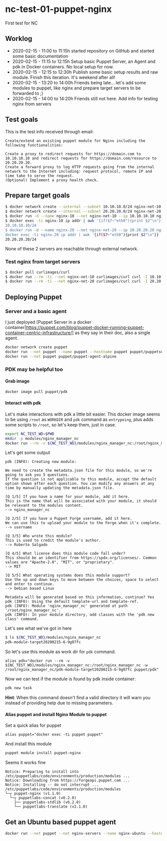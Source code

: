 # nc-test-01-puppet-nginx
First test for NC


## Worklog
* 2020-02-15 - 11:00 to 11:15h started repository on GitHub and started some basic documentation
* 2020-02-15 - 11:15 to 12:15h Setup basic Puppet Server, an Agent and pdk in Docker containers. No local setup for now.
* 2020-02-15 - 12:15 to 12:30h Publish some basic setup results and raw module. Finish this iteration. It's weekend after all! 
* 2020-02-15 - 13:20 to 14:00h Friends being late... let's add some modules to puppet, like nginx and prepare target servers to be forwarded to ;)
* 2020-02-15 - 14:00 to 14:20h Friends still not here. Add info for testing nginx from servers


## Test goals
This is the test info received through email:
```text
Create/extend an existing puppet module for Nginx including the following functionalities:

Create a proxy to redirect requests for https://domain.com to 10.10.10.10 and redirect requests for https://domain.com/resource to 20.20.20.20.
Create a forward proxy to log HTTP requests going from the internal network to the Internet including: request protocol, remote IP and time take to serve the request.
(Optional) Implement a proxy health check.
```

## Prepare target goals
```bash
$ docker network create --internal --subnet 10.10.10.0/24 nginx-net-10
$ docker network create --internal --subnet 20.20.20.0/24 nginx-net-20
$ docker run -d --name nginx-10 --net nginx-net-10 --ip 10.10.10.10 nginx:alpine
$ docker exec -ti nginx-10 ip addr | awk '{if($7~"eth0"){print $2"\n"}}
10.10.10.10/24
$ docker run -d --name nginx-20 --net nginx-net-20 --ip 20.20.20.20 nginx:alpine
docker exec -ti nginx-20 ip addr | awk '{if($7~"eth0"){print $2"\n"}}
20.20.20.20/24
```
None of these 2 servers are reachable through external network.

### Test nginx from target servers
```bash
$ docker pull curlimages/curl
$ docker run --rm -ti --net nginx-net-10 curlimages/curl curl -I 10.10.10.10 > /dev/null; echo $?
$ docker run --rm -ti --net nginx-net-20 curlimages/curl curl -I 20.20.20.20 > /dev/null; echo $?
```

## Deploying Puppet
### Server and a basic agent
I just deployed [Puppet Server in a docker container|https://puppet.com/blog/puppet-docker-running-puppet-container-centric-infrastructure/] as they say in their doc, also a single agent.

```bash
docker network create puppet
docker run --net puppet --name puppet --hostname puppet puppet/puppetserver-standalone
docker run --net puppet puppet/puppet-agent-alpine
```
### PDK may be helpful too
#### Grab image
```bash
docker image pull puppet/pdk
```
#### Interact with pdk
Let's make interactions with pdk a little bit easier. This docker image seems to be using `/root` as `WORKDIR` and `pdk` command as `entrypoing`, plus adds some scripts to `/root`, so let's keep them, just in case.

```bash
export NC_TEST_WD=$PWD
mkdir -p modules/nginx_manager_nc
docker run --rm -v ${NC_TEST_WD}/modules/nginx_manager_nc:/root/nginx_manager_nc -ti puppet/pdk new module"
```

Let's get some output
```text
pdk (INFO): Creating new module: 

We need to create the metadata.json file for this module, so we're going to ask you 5 questions.
If the question is not applicable to this module, accept the default option shown after each question. You can modify any answers at any time by manually updating the metadata.json file.

[Q 1/5] If you have a name for your module, add it here.
This is the name that will be associated with your module, it should be relevant to the modules content.
--> nginx_manager_nc

[Q 2/5] If you have a Puppet Forge username, add it here.
We can use this to upload your module to the Forge when it's complete.
--> username

[Q 3/5] Who wrote this module?
This is used to credit the module's author.
--> Roberto Salgado

[Q 4/5] What license does this module code fall under?
This should be an identifier from https://spdx.org/licenses/. Common values are "Apache-2.0", "MIT", or "proprietary".
--> MIT

[Q 5/5] What operating systems does this module support?
Use the up and down keys to move between the choices, space to select and enter to continue.
--> Debian based Linux

Metadata will be generated based on this information, continue? Yes
pdk (INFO): Using the default template-url and template-ref.
pdk (INFO): Module 'nginx_manager_nc' generated at path '/root/nginx_manager_nc'.
pdk (INFO): In your module directory, add classes with the 'pdk new class' command.
```

Let's see what we've got in here
```bash
$ ls ${NC_TEST_WD}/modules/nginx_manager_nc
pdk-module-target20200215-6-9g07fc
```

So let's use this module as work dir for `pdk` command.
```
alias pdk="docker run --rm -v ${NC_TEST_WD}/modules/nginx_manager_nc:/root/nginx_manager_nc -w /root/nginx_manager_nc/pdk-module-target20200215-6-9g07fc puppet/pdk"
```
Now we can test if the module is found by pdk inside container:
```bash
pdk new task
```
__Hint__: When this command doesn't find a valid directory it will warn you instead of providing help due to missing parameters.
 
#### Alias puppet and install Nginx Module to puppet
Set a quick alias for puppet
```
alias puppet="docker exec -ti puppet puppet"
```
And install this module
```bash
puppet module install puppet-nginx
```
Seems it works fine
```text
Notice: Preparing to install into /etc/puppetlabs/code/environments/production/modules ...
Notice: Downloading from https://forgeapi.puppet.com ...
Notice: Installing -- do not interrupt ...
/etc/puppetlabs/code/environments/production/modules
└─┬ puppet-nginx (v1.1.0)
  └─┬ puppetlabs-concat (v6.2.0)
    ├── puppetlabs-stdlib (v6.2.0)
    └── puppetlabs-translate (v2.1.0)
```

## Get an Ubuntu based puppet agent
```bash
docker run --net puppet --net nginx-servers --name nginx-ubuntu --hostname nginx-ubuntu puppet/puppet-agent-ubuntu
```
